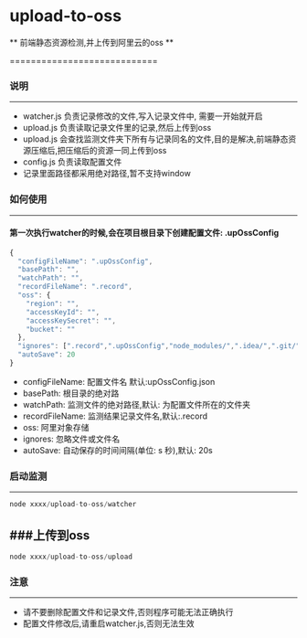# upload-to-oss
** 前端静态资源检测,并上传到阿里云的oss **

============================

### 说明 ###
-------
- watcher.js 负责记录修改的文件,写入记录文件中, 需要一开始就开启
- upload.js 负责读取记录文件里的记录,然后上传到oss
- upload.js 会查找监测文件夹下所有与记录同名的文件,目的是解决,前端静态资源压缩后,把压缩后的资源一同上传到oss
- config.js 负责读取配置文件
- 记录里面路径都采用绝对路径,暂不支持window

### 如何使用
-------
#### 第一次执行watcher的时候,会在项目根目录下创建配置文件:  .upOssConfig

```javascript
{
  "configFileName": ".upOssConfig",
  "basePath": "",
  "watchPath": "",
  "recordFileName": ".record",
  "oss": {
    "region": "",
    "accessKeyId": "",
    "accessKeySecret": "",
    "bucket": ""
  },
  "ignores": [".record",".upOssConfig","node_modules/",".idea/",".git/"],
  "autoSave": 20
}
```

- configFileName: 配置文件名 默认:upOssConfig.json
- basePath: 根目录的绝对路
- watchPath: 监测文件的绝对路径,默认: 为配置文件所在的文件夹
- recordFileName: 监测结果记录文件名,默认:.record
- oss: 阿里对象存储
- ignores: 忽略文件或文件名
- autoSave: 自动保存的时间间隔(单位: s 秒),默认: 20s

### 启动监测
-------
```javascript
node xxxx/upload-to-oss/watcher
```

###上传到oss
-------
```javascript
node xxxx/upload-to-oss/upload
```

### 注意
-------
- 请不要删除配置文件和记录文件,否则程序可能无法正确执行
- 配置文件修改后,请重启watcher.js,否则无法生效